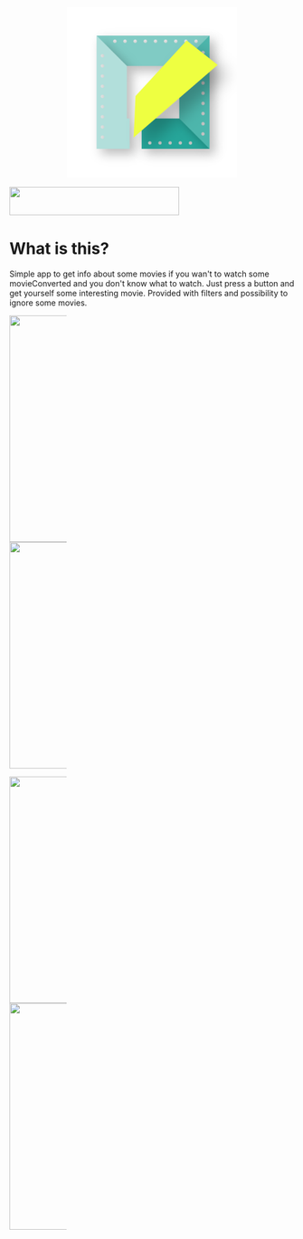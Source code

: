 <p align="center"><a href="url"><img src="https://raw.githubusercontent.com/schvabodka-man/WhatToDo/master/app/src/main/res/mipmap-xxxhdpi/ic_launcher.png" width="300" height="300"></a></p>

<a href="url"><img src="http://forthebadge.com/images/badges/built-for-android.svg" width="300" height="50"></a>
# What is this?

Simple app to get info about some movies if you wan't to watch some movieConverted and you don't know what to watch. Just press a button and get yourself some interesting movie. Provided with filters and possibility to ignore some movies.

<div style="max-width: 20%;max-height: 20%;display: inline-block; align: center;">
<a href="url"><img src="https://raw.githubusercontent.com/schvabodka-man/Screenshots/master/projects/moviesroller/button.png" height="400" width="200"  align="left"></a>

<a href="url"><img src="https://raw.githubusercontent.com/schvabodka-man/Screenshots/master/projects/moviesroller/movie.png"  height="400" width="200" align="center"></a>

<a href="url"><img src="https://raw.githubusercontent.com/schvabodka-man/Screenshots/master/projects/moviesroller/ignored.png" height="400" width="200" align="left"></a>

<a href="url"><img src="https://raw.githubusercontent.com/schvabodka-man/Screenshots/master/projects/moviesroller/settings.png" height="400" width="200" ></a>
</div>

